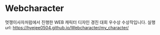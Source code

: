 # Webcharacter
멋쟁이사자처럼에서 진행한 WEB 캐릭터 디자인 경진 대회 우수상 수상작입니다.
실행url:  https://hyejee0504.github.io/Webcharacter/my_character/

